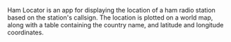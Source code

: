 Ham Locator is an app for displaying the location of a ham radio station based on the station's callsign. The location is plotted on a world map, along with a table containing the country name, and latitude and longitude coordinates.